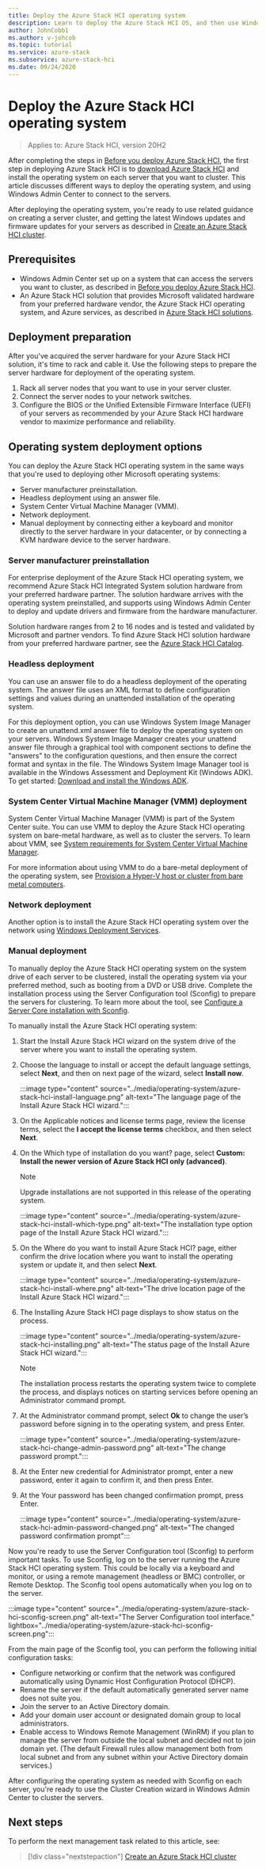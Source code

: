 ```yaml
---
title: Deploy the Azure Stack HCI operating system
description: Learn to deploy the Azure Stack HCI OS, and then use Windows Admin Center to connect to your servers. Learn to create a server cluster, and understand how to get the latest Windows updates and firmware for your servers.
author: JohnCobb1
ms.author: v-johcob 
ms.topic: tutorial
ms.service: azure-stack
ms.subservice: azure-stack-hci
ms.date: 09/24/2020
---
```


# Deploy the Azure Stack HCI operating system

> Applies to: Azure Stack HCI, version 20H2

After completing the steps in [Before you deploy Azure Stack HCI](before-you-start.md#install-windows-admin-center), the first step in deploying Azure Stack HCI is to [download Azure Stack HCI](https://azure.microsoft.com/en-us/products/azure-stack/hci/hci-download/) and install the operating system on each server that you want to cluster. This article discusses different ways to deploy the operating system, and using Windows Admin Center to connect to the servers.

After deploying the operating system, you're ready to use related guidance on creating a server cluster, and getting the latest Windows updates and firmware updates for your servers as described in [Create an Azure Stack HCI cluster](create-cluster.md).

## Prerequisites
- Windows Admin Center set up on a system that can access the servers you want to cluster, as described in [Before you deploy Azure Stack HCI](before-you-start.md#install-windows-admin-center).
- An Azure Stack HCI solution that provides Microsoft validated hardware from your preferred hardware vendor, the Azure Stack HCI operating system, and Azure services, as described in [Azure Stack HCI solutions](https://azure.microsoft.com/products/azure-stack/hci/).

## Deployment preparation
After you've acquired the server hardware for your Azure Stack HCI solution, it's time to rack and cable it. Use the following steps to prepare the server hardware for deployment of the operating system.

1. Rack all server nodes that you want to use in your server cluster.
1. Connect the server nodes to your network switches.
1. Configure the BIOS or the Unified Extensible Firmware Interface (UEFI) of your servers as recommended by your Azure Stack HCI hardware vendor to maximize performance and reliability.

## Operating system deployment options
You can deploy the Azure Stack HCI operating system in the same ways that you're used to deploying other Microsoft operating systems:
- Server manufacturer preinstallation.
- Headless deployment using an answer file.
- System Center Virtual Machine Manager (VMM).
- Network deployment.
- Manual deployment by connecting either a keyboard and monitor directly to the server hardware in your datacenter, or by connecting a KVM hardware device to the server hardware.

### Server manufacturer preinstallation
For enterprise deployment of the Azure Stack HCI operating system, we recommend Azure Stack HCI Integrated System solution hardware from your preferred hardware partner. The solution hardware arrives with the operating system preinstalled, and supports using Windows Admin Center to deploy and update drivers and firmware from the hardware manufacturer.

Solution hardware ranges from 2 to 16 nodes and is tested and validated by Microsoft and partner vendors. ​To find Azure Stack HCI solution hardware from your preferred hardware partner, see the [Azure Stack HCI Catalog](https://www.microsoft.com/cloud-platform/azure-stack-hci-catalog).

### Headless deployment
You can use an answer file to do a headless deployment of the operating system. The answer file uses an XML format to define configuration settings and values during an unattended installation of the operating system.

For this deployment option, you can use Windows System Image Manager to create an unattend.xml answer file to deploy the operating system on your servers. Windows System Image Manager creates your unattend answer file through a graphical tool with component sections to define the "answers" to the configuration questions, and then ensure the correct format and syntax in the file.
The Windows System Image Manager tool is available in the Windows Assessment and Deployment Kit (Windows ADK). To get started: [Download and install the Windows ADK](/windows-hardware/get-started/adk-install).

### System Center Virtual Machine Manager (VMM) deployment
System Center Virtual Machine Manager (VMM) is part of the System Center suite. You can use VMM to deploy the Azure Stack HCI operating system on bare-metal hardware, as well as to cluster the servers. To learn about VMM, see [System requirements for System Center Virtual Machine Manager](/system-center/vmm/system-requirements).

For more information about using VMM to do a bare-metal deployment of the operating system, see [Provision a Hyper-V host or cluster from bare metal computers](/system-center/vmm/hyper-v-bare-metal?view=sc-vmm-2019).

### Network deployment
Another option is to install the Azure Stack HCI operating system over the network using [Windows Deployment Services](/previous-versions/windows/it-pro/windows-server-2012-R2-and-2012/hh831764(v=ws.11)).

### Manual deployment
To manually deploy the Azure Stack HCI operating system on the system drive of each server to be clustered, install the operating system via your preferred method, such as booting from a DVD or USB drive. Complete the installation process using the Server Configuration tool (Sconfig) to prepare the servers for clustering. To learn more about the tool, see [Configure a Server Core installation with Sconfig](/windows-server/get-started/sconfig-on-ws2016).

To manually install the Azure Stack HCI operating system:
1. Start the Install Azure Stack HCI wizard on the system drive of the server where you want to install the operating system.
1. Choose the language to install or accept the default language settings, select **Next**, and then on next page of the wizard, select **Install now**.

    :::image type="content" source="../media/operating-system/azure-stack-hci-install-language.png" alt-text="The language page of the Install Azure Stack HCI wizard.":::

1. On the Applicable notices and license terms page, review the license terms, select the **I accept the license terms** checkbox, and then select **Next**.
1. On the Which type of installation do you want? page, select **Custom: Install the newer version of Azure Stack HCI only (advanced)**.

    > [!NOTE]
    > Upgrade installations are not supported in this release of the operating system.

    :::image type="content" source="../media/operating-system/azure-stack-hci-install-which-type.png" alt-text="The installation type option page of the Install Azure Stack HCI wizard.":::

1. On the Where do you want to install Azure Stack HCI? page, either confirm the drive location where you want to install the operating system or update it, and then select **Next**.

    :::image type="content" source="../media/operating-system/azure-stack-hci-install-where.png" alt-text="The drive location page of the Install Azure Stack HCI wizard.":::

1. The Installing Azure Stack HCI page displays to show status on the process.

    :::image type="content" source="../media/operating-system/azure-stack-hci-installing.png" alt-text="The status page of the Install Azure Stack HCI wizard.":::

    > [!NOTE]
    > The installation process restarts the operating system twice to complete the process, and displays notices on starting services before opening an Administrator command prompt.

1. At the Administrator command prompt, select **Ok** to change the user’s password before signing in to the operating system, and press Enter.

    :::image type="content" source="../media/operating-system/azure-stack-hci-change-admin-password.png" alt-text="The change password prompt.":::

1. At the Enter new credential for Administrator prompt, enter a new password, enter it again to confirm it, and then press Enter.
1. At the Your password has been changed confirmation prompt, press Enter.

    :::image type="content" source="../media/operating-system/azure-stack-hci-admin-password-changed.png" alt-text="The changed password confirmation prompt":::

Now you're ready to use the Server Configuration tool (Sconfig) to perform important tasks. To use Sconfig, log on to the server running the Azure Stack HCI operating system. This could be locally via a keyboard and monitor, or using a remote management (headless or BMC) controller, or Remote Desktop. The Sconfig tool opens automatically when you log on to the server.

:::image type="content" source="../media/operating-system/azure-stack-hci-sconfig-screen.png" alt-text="The Server Configuration tool interface." lightbox="../media/operating-system/azure-stack-hci-sconfig-screen.png":::

From the main page of the Sconfig tool, you can perform the following initial configuration tasks:
- Configure networking or confirm that the network was configured automatically using Dynamic Host Configuration Protocol (DHCP).
- Rename the server if the default automatically generated server name does not suite you.
- Join the server to an Active Directory domain.
- Add your domain user account or designated domain group to local administrators.
- Enable access to Windows Remote Management (WinRM) if you plan to manage the server from outside the local subnet and decided not to join domain yet. (The default Firewall rules allow management both from local subnet and from any subnet within your Active Directory domain services.)

After configuring the operating system as needed with Sconfig on each server, you're ready to use the Cluster Creation wizard in Windows Admin Center to cluster the servers.

## Next steps
To perform the next management task related to this article, see:
> [!div class="nextstepaction"]
> [Create an Azure Stack HCI cluster](../deploy/create-cluster.md)
